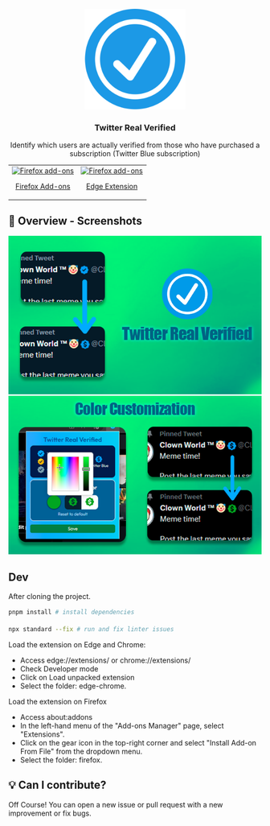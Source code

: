 <p align="center">
  <img src="assets/Icon.png" width="200px" alt="Real Verify Extension" />
</p>
<h3 align="center">Twitter Real Verified</h3>
<p align="center">
  Identify which users are actually verified from those who have purchased a subscription (Twitter Blue subscription)
</p>
<table cellspacing="0" cellpadding="0" align="center">
  <tr>
    <td valign="center">
      <a href="https://addons.mozilla.org/es/firefox/addon/twitter-real-verified/">
        <img src="https://user-images.githubusercontent.com/22908993/166417727-3481fef4-00e5-4cf0-bb03-27fb880d993c.png" alt="Firefox add-ons" />
        <p align="center">Firefox Add-ons</p>
      </a>
    </td>
        <td valign="center">
      <a href="https://microsoftedge.microsoft.com/addons/detail/twitter-real-verified/llkfeengcmnpbpcgmchgjcjmfoekedij">
        <img height ="55px" src="https://www.siteimprove.com/globalassets/media/shared/page-specific/integrations/browser-extensions/microsoftstore.png?mode=crop" alt="Firefox add-ons" />
        <p align="center">Edge Extension</p>
      </a>
    </td>
  </tr>
</table>


## 👀 Overview - Screenshots

<p align="center">
  <img src="overview-img/twVerified-preview1.png" width="600px" alt="Real Verify Extension" />
  <img src="overview-img/twVerified-preview2.png" width="600px" alt="Real Verify Extension" />
</p>

## Dev
After cloning the project.

```bash
pnpm install # install dependencies

npx standard --fix # run and fix linter issues
```

Load the extension on Edge and Chrome:

- Access edge://extensions/ or chrome://extensions/
- Check Developer mode
- Click on Load unpacked extension
- Select the folder: edge-chrome.

Load the extension on Firefox
- Access about:addons
- In the left-hand menu of the "Add-ons Manager" page, select "Extensions".
- Click on the gear icon in the top-right corner and select "Install Add-on From File" from the dropdown menu.
- Select the folder: firefox.

## :bulb: Can I contribute?
Off Course! You can open a new issue or pull request with a new improvement or fix bugs.
